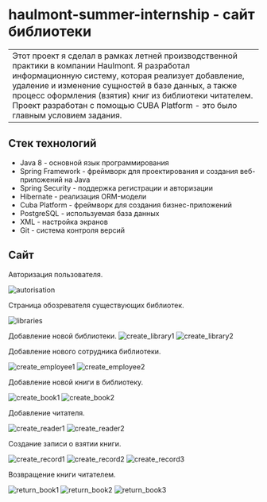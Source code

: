 # haulmont-summer-internship - сайт библиотеки
<table>
<tr>
<td>
  Этот проект я сделал в рамках летней производственной практики в компании Haulmont.
  Я разработал информационную систему, которая реализует добавление, удаление и изменение сущностей в базе данных,
  а также процесс оформления (взятия) книг из библиотеки читателем.
  Проект разработан с помощью CUBA Platform - это было главным условием задания.
</td>
</tr>
</table>

## Стек технологий
- Java 8 - основной язык программирования
- Spring Framework - фреймворк для проектирования и создания веб-приложений на Java
- Spring Security - поддержка регистрации и авторизации
- Hibernate - реализация ORM-модели
- Cuba Platform - фреймворк для создания бизнес-приложений
- PostgreSQL - используемая база данных
- XML - настройка экранов
- Git - система контроля версий

## Сайт
Авторизация пользователя.

![autorisation](https://user-images.githubusercontent.com/57320850/192910667-f190a725-8057-4690-8dde-b4510f5d6410.jpg)

Страница обозревателя существующих библиотек.

![libraries](https://user-images.githubusercontent.com/57320850/192910735-18240fbc-4103-4394-8dbe-cd9de3f2d20e.jpg)

Добавление новой библиотеки.
![create_library1](https://user-images.githubusercontent.com/57320850/192910807-3142795d-e1c0-4fca-884e-c514a0ae35c2.jpg)
![create_library2](https://user-images.githubusercontent.com/57320850/192910811-977cdb83-8c91-41a4-9c27-d22e752ab214.jpg)

Добавление нового сотрудника библиотеки.

![create_employee1](https://user-images.githubusercontent.com/57320850/192910867-f7985dff-5bb9-44af-bace-806ed5bbfa9f.jpg)
![create_employee2](https://user-images.githubusercontent.com/57320850/192910868-194995e6-327c-4f3f-9d20-b6f371aef348.jpg)

Добавление новой книги в библиотеку.

![create_book1](https://user-images.githubusercontent.com/57320850/192910907-48ede699-0c59-4b46-bcd3-ce0f210375ca.jpg)
![create_book2](https://user-images.githubusercontent.com/57320850/192910911-be6d72b0-b769-4929-aa20-4ebfbe5f5f99.jpg)

Добавление читателя.

![create_reader1](https://user-images.githubusercontent.com/57320850/192910953-9edbab23-854b-43f7-9996-6eb20231741e.jpg)
![create_reader2](https://user-images.githubusercontent.com/57320850/192910956-e817522d-cd5c-4894-83ae-c8a472de1d9d.jpg)

Создание записи о взятии книги.

![create_record1](https://user-images.githubusercontent.com/57320850/192911007-f3c947f0-e36c-4135-96c1-6a3dea2b8659.jpg)
![create_record2](https://user-images.githubusercontent.com/57320850/192911008-d59209a5-563a-4131-ab24-94b688a74772.jpg)
![create_record3](https://user-images.githubusercontent.com/57320850/192911010-882f174d-d59f-4caf-a4de-dea8e2485c93.jpg)

Возвращение книги читателем.

![return_book1](https://user-images.githubusercontent.com/57320850/192911036-ea4ad7d3-5db0-4dc7-9d83-126b17e6ca25.jpg)
![return_book2](https://user-images.githubusercontent.com/57320850/192911042-139fa3e3-faad-4fb1-abe1-4b6001303a40.jpg)
![return_book3](https://user-images.githubusercontent.com/57320850/192911044-c7a49293-8323-404b-989c-7e01c7dfae5c.jpg)
